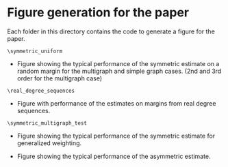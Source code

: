 # Figure generation for the paper

Each folder in this directory contains the code to generate a figure for the paper.

`\symmetric_uniform`
- Figure showing the typical performance of the symmetric estimate on a random margin for the multigraph and simple graph cases. (2nd and 3rd order for the multigraph case)

`\real_degree_sequences`
- Figure with performance of the estimates on margins from real degree sequences.

`\symmetric_multigraph_test`

- Figure showing the typical performance of the symmetric estimate for
  generalized weighting.

- Figure showing the typical performance of the asymmetric estimate.
